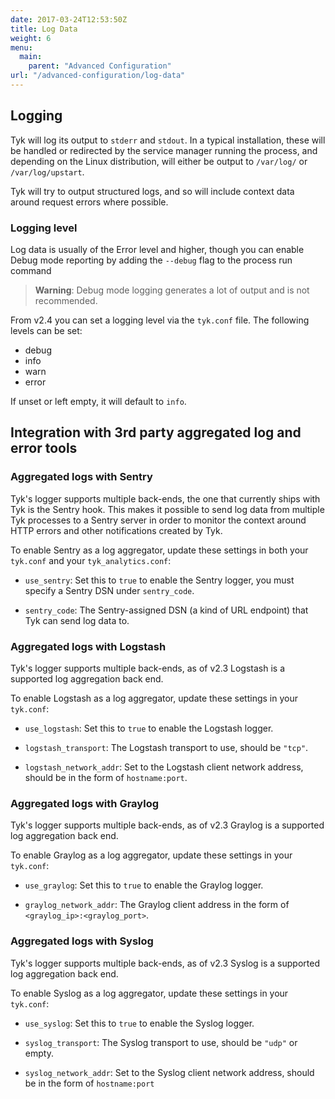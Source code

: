 ```yaml
---
date: 2017-03-24T12:53:50Z
title: Log Data
weight: 6
menu: 
  main:
    parent: "Advanced Configuration"
url: "/advanced-configuration/log-data"
---
```


## <a name="logging"></a> Logging

Tyk will log its output to `stderr` and `stdout`. In a typical installation, these will be handled or redirected by the service manager running the process, and depending on the Linux distribution, will either be output to `/var/log/` or `/var/log/upstart`.

Tyk will try to output structured logs, and so will include context data around request errors where possible.

### <a name="logging-level"></a> Logging level

Log data is usually of the Error level and higher, though you can enable Debug mode reporting by adding the `--debug` flag to the process run command
> **Warning**: Debug mode logging generates a lot of output and is not recommended.

From v2.4 you can set a logging level via the `tyk.conf` file. The following levels can be set:

* debug
* info
* warn
* error

If unset or left empty, it will default to `info`.

## <a name="aggregated-logs"></a> Integration with 3rd party aggregated log and error tools

### <a name="aggregated-logs-with-sentry"></a> Aggregated logs with Sentry

Tyk's logger supports multiple back-ends, the one that currently ships with Tyk is the Sentry hook. This makes it possible to send log data from multiple Tyk processes to a Sentry server in order to monitor the context around HTTP errors and other notifications created by Tyk.

To enable Sentry as a log aggregator, update these settings in both your `tyk.conf` and your `tyk_analytics.conf`:

*   `use_sentry`: Set this to `true` to enable the Sentry logger, you must specify a Sentry DSN under `sentry_code`.

*   `sentry_code`: The Sentry-assigned DSN (a kind of URL endpoint) that Tyk can send log data to.

### <a name="aggregated-logs-with-logstash"></a> Aggregated logs with Logstash

Tyk's logger supports multiple back-ends, as of v2.3 Logstash is a supported log aggregation back end.

To enable Logstash as a log aggregator, update these settings in your `tyk.conf`:

*   `use_logstash`: Set this to `true` to enable the Logstash logger.

*   `logstash_transport`: The Logstash transport to use, should be `"tcp"`.

*   `logstash_network_addr`: Set to the Logstash client network address, should be in the form of `hostname:port`.

### <a name="aggregated-logs-with-graylog"></a> Aggregated logs with Graylog

Tyk's logger supports multiple back-ends, as of v2.3 Graylog is a supported log aggregation back end.

To enable Graylog as a log aggregator, update these settings in your `tyk.conf`:

*   `use_graylog`: Set this to `true` to enable the Graylog logger.

*   `graylog_network_addr`: The Graylog client address in the form of `<graylog_ip>:<graylog_port>`.

### <a name="aggregated-logs-with-syslog"></a> Aggregated logs with Syslog

Tyk's logger supports multiple back-ends, as of v2.3 Syslog is a supported log aggregation back end.

To enable Syslog as a log aggregator, update these settings in your `tyk.conf`:

*   `use_syslog`: Set this to `true` to enable the Syslog logger.

*   `syslog_transport`: The Syslog transport to use, should be `"udp"` or empty.

*   `syslog_network_addr`: Set to the Syslog client network address, should be in the form of `hostname:port`







